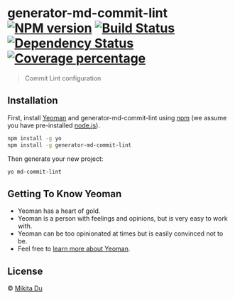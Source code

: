 # generator-md-commit-lint [![NPM version][npm-image]][npm-url] [![Build Status][travis-image]][travis-url] [![Dependency Status][daviddm-image]][daviddm-url] [![Coverage percentage][coveralls-image]][coveralls-url]
> Commit Lint configuration

## Installation

First, install [Yeoman](http://yeoman.io) and generator-md-commit-lint using [npm](https://www.npmjs.com/) (we assume you have pre-installed [node.js](https://nodejs.org/)).

```bash
npm install -g yo
npm install -g generator-md-commit-lint
```

Then generate your new project:

```bash
yo md-commit-lint
```

## Getting To Know Yeoman

 * Yeoman has a heart of gold.
 * Yeoman is a person with feelings and opinions, but is very easy to work with.
 * Yeoman can be too opinionated at times but is easily convinced not to be.
 * Feel free to [learn more about Yeoman](http://yeoman.io/).

## License

 © [Mikita Du](miki-du.com)


[npm-image]: https://badge.fury.io/js/generator-md-commit-lint.svg
[npm-url]: https://npmjs.org/package/generator-md-commit-lint
[travis-image]: https://travis-ci.com/DrBoria/generator-md-commit-lint.svg?branch=master
[travis-url]: https://travis-ci.com/DrBoria/generator-md-commit-lint
[daviddm-image]: https://david-dm.org/DrBoria/generator-md-commit-lint.svg?theme=shields.io
[daviddm-url]: https://david-dm.org/DrBoria/generator-md-commit-lint
[coveralls-image]: https://coveralls.io/repos/DrBoria/generator-md-commit-lint/badge.svg
[coveralls-url]: https://coveralls.io/r/DrBoria/generator-md-commit-lint

